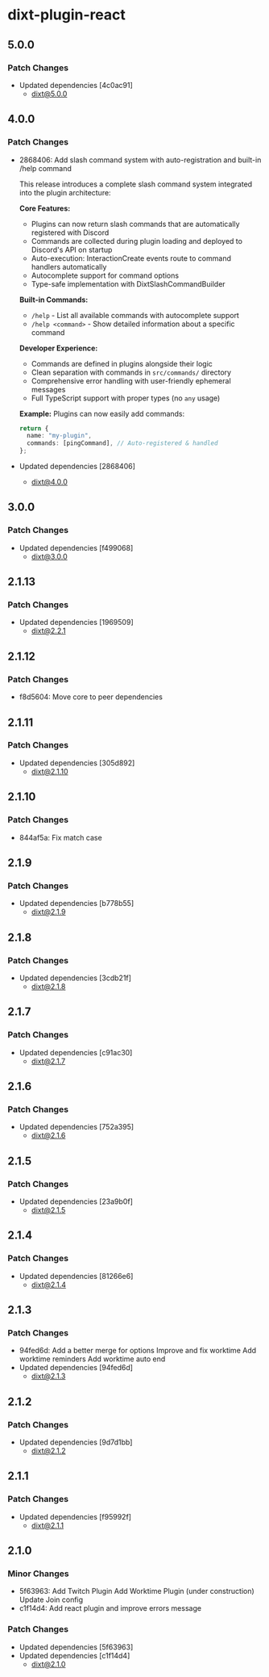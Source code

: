 # dixt-plugin-react

## 5.0.0

### Patch Changes

- Updated dependencies [4c0ac91]
  - dixt@5.0.0

## 4.0.0

### Patch Changes

- 2868406: Add slash command system with auto-registration and built-in /help command

  This release introduces a complete slash command system integrated into the plugin architecture:

  **Core Features:**

  - Plugins can now return slash commands that are automatically registered with Discord
  - Commands are collected during plugin loading and deployed to Discord's API on startup
  - Auto-execution: InteractionCreate events route to command handlers automatically
  - Autocomplete support for command options
  - Type-safe implementation with DixtSlashCommandBuilder

  **Built-in Commands:**

  - `/help` - List all available commands with autocomplete support
  - `/help <command>` - Show detailed information about a specific command

  **Developer Experience:**

  - Commands are defined in plugins alongside their logic
  - Clean separation with commands in `src/commands/` directory
  - Comprehensive error handling with user-friendly ephemeral messages
  - Full TypeScript support with proper types (no `any` usage)

  **Example:**
  Plugins can now easily add commands:

  ```typescript
  return {
    name: "my-plugin",
    commands: [pingCommand], // Auto-registered & handled
  };
  ```

- Updated dependencies [2868406]
  - dixt@4.0.0

## 3.0.0

### Patch Changes

- Updated dependencies [f499068]
  - dixt@3.0.0

## 2.1.13

### Patch Changes

- Updated dependencies [1969509]
  - dixt@2.2.1

## 2.1.12

### Patch Changes

- f8d5604: Move core to peer dependencies

## 2.1.11

### Patch Changes

- Updated dependencies [305d892]
  - dixt@2.1.10

## 2.1.10

### Patch Changes

- 844af5a: Fix match case

## 2.1.9

### Patch Changes

- Updated dependencies [b778b55]
  - dixt@2.1.9

## 2.1.8

### Patch Changes

- Updated dependencies [3cdb21f]
  - dixt@2.1.8

## 2.1.7

### Patch Changes

- Updated dependencies [c91ac30]
  - dixt@2.1.7

## 2.1.6

### Patch Changes

- Updated dependencies [752a395]
  - dixt@2.1.6

## 2.1.5

### Patch Changes

- Updated dependencies [23a9b0f]
  - dixt@2.1.5

## 2.1.4

### Patch Changes

- Updated dependencies [81266e6]
  - dixt@2.1.4

## 2.1.3

### Patch Changes

- 94fed6d: Add a better merge for options
  Improve and fix worktime
  Add worktime reminders
  Add worktime auto end
- Updated dependencies [94fed6d]
  - dixt@2.1.3

## 2.1.2

### Patch Changes

- Updated dependencies [9d7d1bb]
  - dixt@2.1.2

## 2.1.1

### Patch Changes

- Updated dependencies [f95992f]
  - dixt@2.1.1

## 2.1.0

### Minor Changes

- 5f63963: Add Twitch Plugin
  Add Worktime Plugin (under construction)
  Update Join config
- c1f14d4: Add react plugin and improve errors message

### Patch Changes

- Updated dependencies [5f63963]
- Updated dependencies [c1f14d4]
  - dixt@2.1.0

